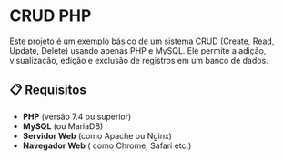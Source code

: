 # CRUD PHP
Este projeto é um exemplo básico de um sistema CRUD (Create, Read, Update, Delete) usando apenas PHP e MySQL. Ele permite a adição, visualização, edição e exclusão de registros em um banco de dados.
## 📋 Requisitos
- **PHP** (versão 7.4 ou superior)  
- **MySQL** (ou MariaDB)  
- **Servidor Web** (como Apache ou Nginx)  
- **Navegador Web**  ( como Chrome, Safari etc.)
